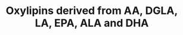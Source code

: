 ---
annotations:
- id: PW:0000029
  parent: classic metabolic pathway
  type: Pathway Ontology
  value: fatty acid biosynthetic pathway
authors:
- Friols
- Egonw
- MaintBot
description: Oxylipins derived form AA, DGLA, LA, EPA, ALA and DHA
last-edited: 2021-12-23
organisms:
- Mus musculus
redirect_from:
- /index.php/Pathway:WP5140
- /instance/WP5140
revision: null
schema-jsonld:
- '@context': https://schema.org/
  '@id': https://wikipathways.github.io/pathways/WP5140.html
  '@type': Dataset
  creator:
    '@type': Organization
    name: WikiPathways
  description: Oxylipins derived form AA, DGLA, LA, EPA, ALA and DHA
  keywords:
  - (aspirin triggered)
  - 10-HDHA
  - 11(12)-DHET
  - 11(12)-EET
  - 11-HDHA
  - 11-HEPE
  - 11-HETE
  - 11-HpDHA
  - 11-trans-LTD4
  - 11-trans-LTE4
  - 11b-PGE2
  - 11beta-PGF2alpha
  - 12(S)-HETE
  - 12(S)-HpETE
  - 12,13-DiHOME
  - 12,13-EpOME
  - 12-HEPE
  - 12-HpEPE
  - 12-Keto-LTB4
  - 12-oxoETE
  - 13,14-Dihydro-
  - 13,14-Dihydro-15-keto-PGE2
  - 13,14-Dihydro-PGF2alpha
  - 13-HDHA
  - 13-HODE
  - 13-HpODE
  - 13-oxoODE
  - 14(15)-DHET
  - 14(15)-EET
  - 14(15)-EpETE
  - 14,15-DiHETE
  - 14,15-LTE4
  - 14-HDHA
  - 14-HpDHA
  - 15(R)-HETE
  - 15(R)-HpETE
  - 15(S)-HETE
  - 15(S)-HpETE
  - 15-HEPE
  - 15-HETrE
  - 15-HpEPE
  - 15-epi-LXA4
  - 15-epi-LXB4
  - 15-keto PGE2
  - 15-keto PGF2alpha
  - 15-keto-PGD2
  - 15-keto-PGF2alpha
  - 15-oxoETE
  - 15d-PGJ2
  - 16(R)-HETE
  - 17(18)-EpETE
  - 17,18-DiHETE
  - 17-HDHA
  - 17-HpDHA
  - 17R-HDHA
  - 18-HEPE
  - 18R-HEPE
  - 19(S)-HETE
  - 2,3-dinor-11beta-PGF2alpha
  - 20-HDHA
  - 20-HETE
  - 20-carboxy-LTB4
  - 20-hydroxy-LTB4
  - 4-HDHA
  - 4-HpDHA
  - 5(6)-DHET
  - 5(6)-EET
  - 5,15-diHETE
  - 5-HEPE
  - 5-HETE
  - 5-HpEPE
  - 5-HpETE
  - 5-oxoETE
  - 6-keto PGE1
  - 6-keto PGF1alpha
  - 6-trans-LTB4
  - 7-HDHA
  - 7-HpDHA
  - 8(9)-DHET
  - 8(9)-EET
  - 8(S)-HETE
  - 8(S)-HpETE
  - 8,15-DiHETE
  - 8-HEPE
  - 8-iso PGE2
  - 8-iso PGF2alpha
  - 9,10,13-TriHOME
  - 9,10-DiHOME
  - 9,10-EpOME
  - 9,12,13-TriHOME
  - 9-HEPE
  - 9-HETE
  - 9-HODE
  - 9-HpODE
  - 9-oxoODE
  - AA
  - ALA
  - Ac-COX
  - Alox12
  - Alox15
  - Alox5
  - Alox8
  - CYP
  - Cbr1
  - DGLA
  - DHA
  - Delta6 elongase
  - Dpep1
  - EPA
  - Elongase
  - Ephx2 (sEH)
  - Fads1
  - Fads2
  - GPX1
  - Ggt1
  - Hpgd
  - Hpgds
  - LA
  - LTA4
  - LTB4
  - LTC4
  - LTD4
  - LTE4
  - LXA4
  - LXB4
  - Lta4h
  - Ltc4s
  - Mar1
  - PD1
  - PDX
  - PGA2
  - PGB2
  - PGD2
  - PGE2
  - PGF2alpha
  - PGH2
  - PGI2
  - PGJ2
  - PGK2
  - Peroxisomal beta-oxidation
  - Ptdgs
  - Ptges
  - Ptgfs
  - Ptgis
  - Ptgs1/2
  - RvD1
  - RvD2
  - RvE1
  - TXA2
  - TXB2
  - Tbxas1
  - aspirin-treated COX2
  - sEH
  license: CC0
  name: Oxylipins derived from AA, DGLA, LA, EPA, ALA and DHA
seo: CreativeWork
title: Oxylipins derived from AA, DGLA, LA, EPA, ALA and DHA
wpid: WP5140
---